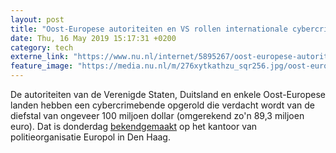 ```yaml
---
layout: post
title: "Oost-Europese autoriteiten en VS rollen internationale cybercrimebende op"
date: Thu, 16 May 2019 15:17:31 +0200
category: tech
externe_link: "https://www.nu.nl/internet/5895267/oost-europese-autoriteiten-en-vs-rollen-internationale-cybercrimebende-op.html"
feature_image: "https://media.nu.nl/m/276xytkathzu_sqr256.jpg/oost-europese-autoriteiten-en-vs-rollen-internationale-cybercrimebende-op.jpg"
---
```


De autoriteiten van de Verenigde Staten, Duitsland en enkele Oost-Europese landen hebben een cybercrimebende opgerold die verdacht wordt van de diefstal van ongeveer 100 miljoen dollar (omgerekend zo'n 89,3 miljoen euro). Dat is donderdag <a href="https://www.europol.europa.eu/newsroom/news/goznym-malware-cybercriminal-network-dismantled-in-international-operation" target="_blank">bekendgemaakt</a> op het kantoor van politieorganisatie Europol in Den Haag.
